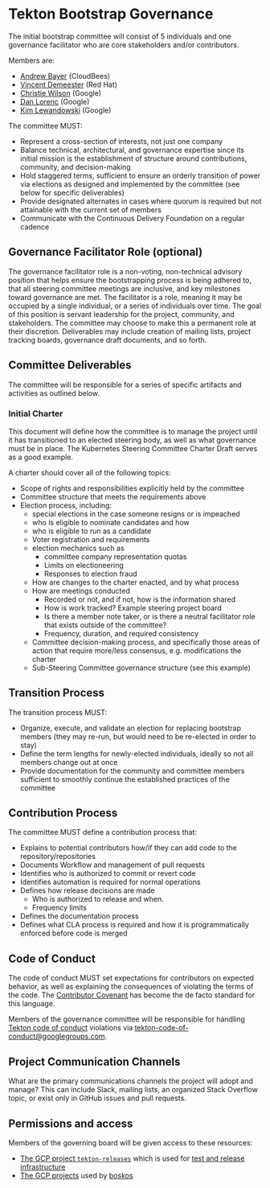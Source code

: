 # Tekton Bootstrap Governance

The initial bootstrap committee will consist of 5 individuals and one governance facilitator who are core stakeholders and/or contributors.

Members are:

* [Andrew Bayer](https://github.com/abayer) (CloudBees)
* [Vincent Demeester](https://github.com/vdemeester) (Red Hat)
* [Christie Wilson](https://github.com/bobcatfish) (Google)
* [Dan Lorenc](https://github.com/dlorenc) (Google)
* [Kim Lewandowski](https://github.com/kimsterv) (Google)

The committee MUST:

* Represent a cross-section of interests, not just one company
* Balance technical, architectural, and governance expertise since its initial mission is the establishment of structure around contributions, community, and decision-making
* Hold staggered terms, sufficient to ensure an orderly transition of power via elections as designed and implemented by the committee (see below for specific deliverables)
* Provide designated alternates in cases where quorum is required but not attainable with the current set of members
* Communicate with the Continuous Delivery Foundation on a regular cadence

## Governance Facilitator Role (optional)

The governance facilitator role is a non-voting, non-technical advisory position that helps ensure the bootstrapping process is being adhered to, that all steering committee meetings are inclusive, and key milestones toward governance are met.
The facilitator is a role, meaning it may be occupied by a single individual, or a series of individuals over time.
The goal of this position is servant leadership for the project, community, and stakeholders.
The committee may choose to make this a permanent role at their discretion.
Deliverables may include creation of mailing lists, project tracking boards, governance draft documents, and so forth.

## Committee Deliverables

The committee will be responsible for a series of specific artifacts and activities as outlined below.

### Initial Charter

This document will define how the committee is to manage the project until it has transitioned to an elected steering body, as well as what governance must be in place.
The Kubernetes Steering Committee Charter Draft serves as a good example.

A charter should cover all of the following topics:

* Scope of rights and responsibilities explicitly held by the committee
* Committee structure that meets the requirements above
* Election process, including:
  * special elections in the case someone resigns or is impeached
  * who is eligible to nominate candidates and how
  * who is eligible to run as a candidate
  * Voter registration and requirements
  * election mechanics such as
    * committee company representation quotas
    * Limits on electioneering
    * Responses to election fraud
  * How are changes to the charter enacted, and by what process
  * How are meetings conducted
    * Recorded or not, and if not, how is the information shared
    * How is work tracked? Example steering project board
    * Is there a member note taker, or is there a neutral facilitator role that exists outside of the committee?
    * Frequency, duration, and required consistency
  * Committee decision-making process, and specifically those areas of action that require more/less consensus, e.g. modifications the charter
  * Sub-Steering Committee governance structure (see this example)

## Transition Process

The transition process MUST:

* Organize, execute, and validate an election for replacing bootstrap members (they may re-run, but would need to be re-elected in order to stay)
* Define the term lengths for newly-elected individuals, ideally so not all members change out at once
* Provide documentation for the community and committee members sufficient to smoothly continue the established practices of the committee

## Contribution Process

The committee MUST define a contribution process that:

* Explains to potential contributors how/if they can add code to the repository/repositories
* Documents Workflow and management of pull requests
* Identifies who is authorized to commit or revert code
* Identifies automation is required for normal operations
* Defines how release decisions are made
  * Who is authorized to release and when.
  * Frequency limits
* Defines the documentation process
* Defines what CLA process is required and how it is programmatically enforced before code is merged

## Code of Conduct

The code of conduct MUST set expectations for contributors on expected behavior, as well as explaining the consequences of violating the terms of the code.
The [Contributor Covenant](https://www.contributor-covenant.org) has become the de facto standard for this language.

Members of the governance committee will be responsible for handling [Tekton code of conduct](code-of-conduct.md)
violations via tekton-code-of-conduct@googlegroups.com.

## Project Communication Channels

What are the primary communications channels the project will adopt and manage?
This can include Slack, mailing lists, an organized Stack Overflow topic, or exist only in GitHub issues and pull requests.

## Permissions and access

Members of the governing board will be given access to these resources:

* [The GCP project `tekton-releases`](http://console.cloud.google.com/home/dashboard?project=tekton-releases)
  which is used for [test and release infrastructure](https://github.com/tektoncd/plumbing)
* [The GCP projects](https://github.com/tektoncd/plumbing/blob/master/boskos/boskos-config.yaml)
  used by [boskos](https://github.com/tektoncd/plumbing#boskos)